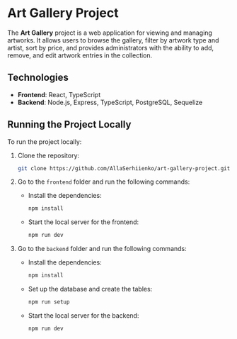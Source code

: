 # Art Gallery Project

The **Art Gallery** project is a web application for viewing and managing artworks. It allows users to browse the gallery, filter by artwork type and artist, sort by price, and provides administrators with the ability to add, remove, and edit artwork entries in the collection.

## Technologies
- **Frontend**: React, TypeScript
- **Backend**: Node.js, Express, TypeScript, PostgreSQL, Sequelize

## Running the Project Locally

To run the project locally:

1. Clone the repository:
   ```bash
   git clone https://github.com/AllaSerhiienko/art-gallery-project.git
     ```

2. Go to the `frontend` folder and run the following commands:

   - Install the dependencies:
     ```bash
     npm install
     ```

   - Start the local server for the frontend:
     ```bash
     npm run dev
     ```


3. Go to the `backend` folder and run the following commands:

   - Install the dependencies:
     ```bash
     npm install
     ```

   - Set up the database and create the tables:
     ```bash
     npm run setup
     ```

   - Start the local server for the backend:
     ```bash
     npm run dev
     ```

